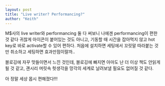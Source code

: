 ```yaml
---
layout: post
title: "Live writer? Performancing?"
author: "Keith"
---
```


M$사의 live writer와 performancing 둘 다 써보니 나에겐 performancing이 편한 것 같다 귀찮게 아이콘이 붙어있는 것도 아니고, 기동할 때 시간을 잡아먹지 않고 hot key로 바로 activate할 수 있어 편하다. 처음에 설치하면 세팅에서 꼬릿말 따라붙는 것만 취소하고 세팅하면 효과만점이랄까..

블로깅에 자꾸 맛들이면서 느낀 것인데, 블로깅에 빠지면 아마도 난 더 이상 책도 안읽게 될 것 같고, 괜시리 머릿속 헛생각을 망각의 세계로 날려보낼 필요도 없어질 것 같다.

아 정말 세상 몹시 편해졌다!!!


